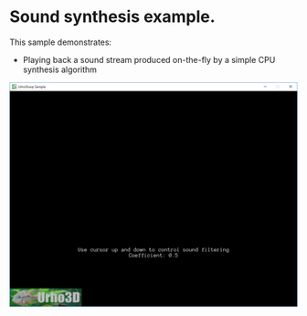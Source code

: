  Sound synthesis example.
=============

This sample demonstrates:
- Playing back a sound stream produced on-the-fly by a simple CPU synthesis algorithm

![Screenshot](Screenshot.png)